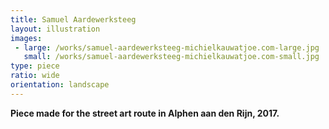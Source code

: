 ```yaml
---
title: Samuel Aardewerksteeg
layout: illustration
images:
 - large: /works/samuel-aardewerksteeg-michielkauwatjoe.com-large.jpg
   small: /works/samuel-aardewerksteeg-michielkauwatjoe.com-small.jpg
type: piece
ratio: wide
orientation: landscape
---
```


**Piece made for the street art route in Alphen aan den Rijn, 2017.**
